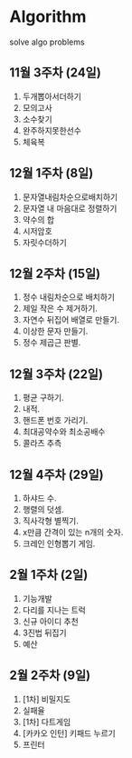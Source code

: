 # Algorithm

solve algo problems

## 11월 3주차 (24일)

1. 두개뽑아서더하기
2. 모의고사
3. 소수찾기
4. 완주하지못한선수
5. 체육복

## 12월 1주차 (8일)

1. 문자열내림차순으로배치하기
2. 문자열 내 마음대로 정렬하기
3. 약수의 합
4. 시저암호
5. 자릿수더하기

## 12월 2주차 (15일)

1. 정수 내림차순으로 배치하기
2. 제일 작은 수 제거하기.
3. 자연수 뒤집어 배열로 만들기.
4. 이상한 문자 만들기.
5. 정수 제곱근 판별.

## 12월 3주차 (22일)

1. 평균 구하기.
2. 내적.
3. 핸드폰 번호 가리기.
4. 최대공약수와 최소공배수
5. 콜라츠 추측

## 12월 4주차 (29일)

1. 하샤드 수.
2. 행렬의 덧셈.
3. 직사각형 별찍기.
4. x만큼 간격이 있는 n개의 숫자.
5. 크레인 인형뽑기 게임.

## 2월 1주차 (2일)

1. 기능개발
2. 다리를 지나는 트럭
3. 신규 아이디 추천
4. 3진법 뒤집기
5. 예산

## 2월 2주차 (9일)

1. [1차] 비밀지도
2. 실패율
3. [1차] 다트게임
4. [카카오 인턴] 키패드 누르기
5. 프린터
